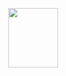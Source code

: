 <div><a href="https://solid-software.webflow.io/"><img src="readme/Frame 80.svg" width="100" height=120 ">
